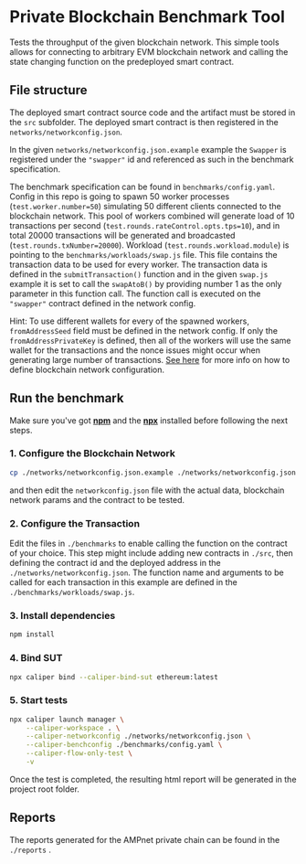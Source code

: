 # Private Blockchain Benchmark Tool

Tests the throughput of the given blockchain network.
This simple tools allows for connecting to arbitrary EVM blockchain network and calling the state changing function on the predeployed smart contract.

## File structure

The deployed smart contract source code and the artifact must be stored in the ```src``` subfolder. The deployed smart contract is then registered in the ```networks/networkconfig.json```.

In the given ```networks/networkconfig.json.example``` example the `Swapper` is registered under the `"swapper"` id and referenced as such in the benchmark specification.

The benchmark specification can be found in ```benchmarks/config.yaml```. Config in this repo is going to spawn 50 worker processes (`test.worker.number=50`) simulating 50 different clients connected to the blockchain network.
This pool of workers combined will generate load of 10 transactions per second (`test.rounds.rateControl.opts.tps=10`), and in total 20000 transactions will be generated and broadcasted (`test.rounds.txNumber=20000`). Workload (`test.rounds.workload.module`) is pointing to the `benchmarks/workloads/swap.js` file. This file contains the transaction data to be used for every worker. The transaction data is defined in the `submitTransaction()` function and in the given `swap.js` example it is set to call the `swapAtoB()` by providing number 1 as the only parameter in this function call. The function call is executed on the `"swapper"` contract defined in the network config.

Hint: To use different wallets for every of the spawned workers, `fromAddressSeed` field must be defined in the network config. If only the `fromAddressPrivateKey` is defined, then all of the workers will use the same wallet for the transactions and the nonce issues might occur when generating large number of transactions. [See here]() for more info on how to define blockchain network configuration.

## Run the benchmark

Make sure you've got [**npm**](https://www.npmjs.com/) and the [**npx**](https://www.npmjs.com/package/npx) installed before following the next steps.


### 1. Configure the Blockchain Network

```bash
cp ./networks/networkconfig.json.example ./networks/networkconfig.json
```
and then edit the `networkconfig.json` file with the actual data, blockchain network params and the contract to be tested.

### 2. Configure the Transaction

Edit the files in `./benchmarks` to enable calling the function on the contract of your choice. This step might include adding new contracts in `./src`, then defining the contract id and the deployed address in the `./networks/networkconfig.json`. The function name and arguments to be called for each transaction in this example are defined in the `./benchmarks/workloads/swap.js`.

### 3. Install dependencies

```bash
npm install
```

### 4. Bind SUT

```bash
npx caliper bind --caliper-bind-sut ethereum:latest
```

### 5. Start tests

```bash
npx caliper launch manager \
    --caliper-workspace . \
    --caliper-networkconfig ./networks/networkconfig.json \
    --caliper-benchconfig ./benchmarks/config.yaml \
    --caliper-flow-only-test \
    -v
```

Once the test is completed, the resulting html report will be generated in the project root folder.

## Reports

The reports generated for the AMPnet private chain can be found in the `./reports` .
